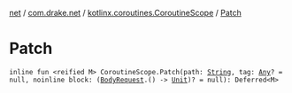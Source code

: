 [net](../../index.md) / [com.drake.net](../index.md) / [kotlinx.coroutines.CoroutineScope](index.md) / [Patch](./-patch.md)

# Patch

`inline fun <reified M> CoroutineScope.Patch(path: `[`String`](https://kotlinlang.org/api/latest/jvm/stdlib/kotlin/-string/index.html)`, tag: `[`Any`](https://kotlinlang.org/api/latest/jvm/stdlib/kotlin/-any/index.html)`? = null, noinline block: (`[`BodyRequest`](../../com.drake.net.request/-body-request/index.md)`.() -> `[`Unit`](https://kotlinlang.org/api/latest/jvm/stdlib/kotlin/-unit/index.html)`)? = null): Deferred<M>`